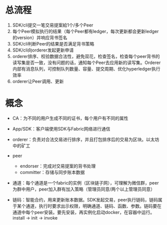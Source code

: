 # 总流程

1. SDK/cli提交一笔交易提案給1个/多个Peer
2. 每个Peer模拟执行的结果（每个Peer都有ledger，每次更新都会更新ledger的version）并响应背书签名
3. SDK/cli判断Peer的结果是否满足背书策略
4. SDK/cli向orderer发起更新申请
5. orderer排序、校验数据合法性，避免双花，检查签名，检查每个peer背书的读写集是否一致，没有问题的话，通知每个Peer去应用新的读写集。Orderer内部有消息队列，可控制队列数量、容量、提交周期、优化hyperledger执行效率
6. orderer让Peer调用、更新

# 概念

- CA：为不同的用户生成不同的证书，每个用户有不同的属性

- App/SDK：客户端使用SDK与Fabric网络进行通信

- orderer：负责对合法交易进行排序，并且打包排序后的交易为区块。以太坊中的矿工
- peer
  - endorser：完成对交易提案的背书处理
  - committer：存储与同步账本数据

- 通道：每个通道是一个fabric的实例（区块链子网），可理解为微信群，peer为群中用户，peer加入群有加入策略（管理员同意/两个以上管理员同意）

- 链码：智能合约，用来更新账本数据。SDK发起交易，peer执行链码，链码属于某个通道，执行时要求出示权限，明确通道、链码、函数、参数。链码要在通道中每个peer安装。要先安装，再实例化启动docker，在容器中运行。install -> init -> invoke